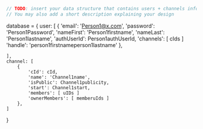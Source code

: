```javascript
// TODO: insert your data structure that contains users + channels info here
// You may also add a short description explaining your design
```

database = {
    user: [
        {
            'email': 'Person1@x.com',
            'password': 'Person1Password',
            'nameFirst': 'Person1firstname',
            'nameLast': 'Person1lastname',
            'authUserId': Person1authUserId,
            'channels': [ cIds ]
            'handle': 'person1firstnameperson1lastname'
        },

    ],
    channel: [
        {
            'cId': cId,
            'name': 'Channel1name',
            'isPublic': Channel1publicity,
            'start': Channel1start,
            'members': [ uIDs ]
            'ownerMembers': [ memberuIds ]
        },
    ]
}